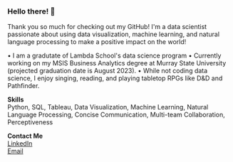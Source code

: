 ### Hello there! 👋

Thank you so much for checking out my GitHub! I'm a data scientist passionate about using data visualization, machine learning, and natural language processing to make a positive impact on the world!

• I am a gradutate of Lambda School's data science program
• Currently working on my MSIS Business Analytics degree at Murray State University (projected graduation date is August 2023).
• While not coding data science, I enjoy singing, reading, and playing tabletop RPGs like D&D and Pathfinder.

**Skills**\
Python, SQL, Tableau, Data Visualization, Machine Learning, Natural Language Processing, Concise Communication, Multi-team Collaboration, Perceptiveness

**Contact Me**\
[LinkedIn](https://www.linkedin.com/in/bbrauserds/)  
[Email](mailto:bbrauser@gmail.com)
